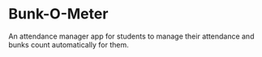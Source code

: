 # Bunk-O-Meter
An attendance manager app for students to manage their attendance and bunks count automatically for them.
